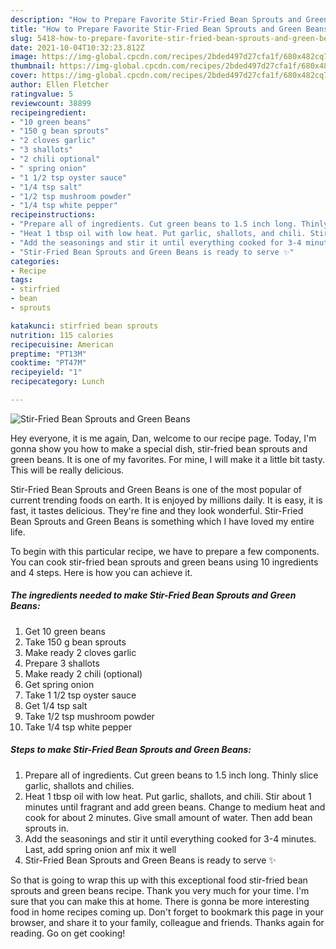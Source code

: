 ```yaml
---
description: "How to Prepare Favorite Stir-Fried Bean Sprouts and Green Beans"
title: "How to Prepare Favorite Stir-Fried Bean Sprouts and Green Beans"
slug: 5418-how-to-prepare-favorite-stir-fried-bean-sprouts-and-green-beans
date: 2021-10-04T10:32:23.812Z
image: https://img-global.cpcdn.com/recipes/2bded497d27cfa1f/680x482cq70/stir-fried-bean-sprouts-and-green-beans-recipe-main-photo.jpg
thumbnail: https://img-global.cpcdn.com/recipes/2bded497d27cfa1f/680x482cq70/stir-fried-bean-sprouts-and-green-beans-recipe-main-photo.jpg
cover: https://img-global.cpcdn.com/recipes/2bded497d27cfa1f/680x482cq70/stir-fried-bean-sprouts-and-green-beans-recipe-main-photo.jpg
author: Ellen Fletcher
ratingvalue: 5
reviewcount: 38899
recipeingredient:
- "10 green beans"
- "150 g bean sprouts"
- "2 cloves garlic"
- "3 shallots"
- "2 chili optional"
- " spring onion"
- "1 1/2 tsp oyster sauce"
- "1/4 tsp salt"
- "1/2 tsp mushroom powder"
- "1/4 tsp white pepper"
recipeinstructions:
- "Prepare all of ingredients. Cut green beans to 1.5 inch long. Thinly slice garlic, shallots and chilies."
- "Heat 1 tbsp oil with low heat. Put garlic, shallots, and chili. Stir about 1 minutes until fragrant and add green beans. Change to medium heat and cook for about 2 minutes. Give small amount of water. Then add bean sprouts in."
- "Add the seasonings and stir it until everything cooked for 3-4 minutes. Last, add spring onion anf mix it well"
- "Stir-Fried Bean Sprouts and Green Beans is ready to serve ✨"
categories:
- Recipe
tags:
- stirfried
- bean
- sprouts

katakunci: stirfried bean sprouts 
nutrition: 115 calories
recipecuisine: American
preptime: "PT13M"
cooktime: "PT47M"
recipeyield: "1"
recipecategory: Lunch

---
```



![Stir-Fried Bean Sprouts and Green Beans](https://img-global.cpcdn.com/recipes/2bded497d27cfa1f/680x482cq70/stir-fried-bean-sprouts-and-green-beans-recipe-main-photo.jpg)

Hey everyone, it is me again, Dan, welcome to our recipe page. Today, I'm gonna show you how to make a special dish, stir-fried bean sprouts and green beans. It is one of my favorites. For mine, I will make it a little bit tasty. This will be really delicious.

Stir-Fried Bean Sprouts and Green Beans is one of the most popular of current trending foods on earth. It is enjoyed by millions daily. It is easy, it is fast, it tastes delicious. They're fine and they look wonderful. Stir-Fried Bean Sprouts and Green Beans is something which I have loved my entire life.




To begin with this particular recipe, we have to prepare a few components. You can cook stir-fried bean sprouts and green beans using 10 ingredients and 4 steps. Here is how you can achieve it.

<!--inarticleads1-->

##### The ingredients needed to make Stir-Fried Bean Sprouts and Green Beans:

1. Get 10 green beans
1. Take 150 g bean sprouts
1. Make ready 2 cloves garlic
1. Prepare 3 shallots
1. Make ready 2 chili (optional)
1. Get  spring onion
1. Take 1 1/2 tsp oyster sauce
1. Get 1/4 tsp salt
1. Take 1/2 tsp mushroom powder
1. Take 1/4 tsp white pepper




<!--inarticleads2-->

##### Steps to make Stir-Fried Bean Sprouts and Green Beans:

1. Prepare all of ingredients. Cut green beans to 1.5 inch long. Thinly slice garlic, shallots and chilies.
1. Heat 1 tbsp oil with low heat. Put garlic, shallots, and chili. Stir about 1 minutes until fragrant and add green beans. Change to medium heat and cook for about 2 minutes. Give small amount of water. Then add bean sprouts in.
1. Add the seasonings and stir it until everything cooked for 3-4 minutes. Last, add spring onion anf mix it well
1. Stir-Fried Bean Sprouts and Green Beans is ready to serve ✨




So that is going to wrap this up with this exceptional food stir-fried bean sprouts and green beans recipe. Thank you very much for your time. I'm sure that you can make this at home. There is gonna be more interesting food in home recipes coming up. Don't forget to bookmark this page in your browser, and share it to your family, colleague and friends. Thanks again for reading. Go on get cooking!
